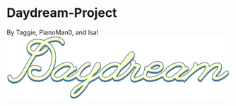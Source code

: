 # Daydream-Project
By Taggie, PianoMan0, and Isa!
[![Daydream Image](daydream.png)](https://daydream.hackclub.com)